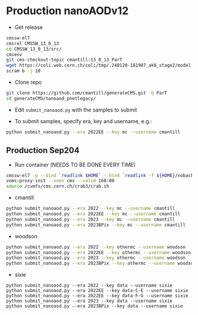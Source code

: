 # Production nanoAODv12

- Get release
```bash
cmssw-el7
cmsrel CMSSW_13_0_13
cd CMSSW_13_0_13/src/
cmsenv
git cms-checkout-topic cmantill:13_0_13_ParT
wget https://coli.web.cern.ch/coli/tmp/.240120-181907_ak8_stage2/model.onnx -O $CMSSW_BASE/src/RecoBTag/ONNXRuntime/data/ParticleTransformerAK8/GlobalMD/V02/model.onnx
scram b -j 10
```

- Clone repo
```bash
git clone https://github.com/cmantill/generateCMS.git -b ParT
cd generateCMS/nanoaod_pnetlegacy/
```

- Edit `submit_nanoaod.py` with the samples to submit
 
- To submit samples, specify era, key and username, e.g.:
```bash
python submit_nanoaod.py --era 2022EE --key mc --username cmantill
```

## Production Sep204

- Run container (NEEDS TO BE DONE EVERY TIME)
```bash
cmssw-el7 -p --bind `readlink $HOME` --bind `readlink -f ${HOME}/nobackup/` --bind /uscms_data --bind /cvmfs -- /bin/bash -l
voms-proxy-init --voms cms --valid 168:00
source /cvmfs/cms.cern.ch/crab3/crab.sh
```

- cmantill
```bash
python submit_nanoaod.py --era 2022 --key mc --username cmantill
python submit_nanoaod.py --era 2022EE --key mc --username cmantill
python submit_nanoaod.py --era 2023 --key mc --username cmantill
python submit_nanoaod.py --era 2023BPix --key mc --username cmantill
```

- woodson
```bash
python submit_nanoaod.py --era 2022 --key othermc --username woodson
python submit_nanoaod.py --era 2022EE --key othermc --username woodson
python submit_nanoaod.py --era 2023 --key othermc --username woodson
python submit_nanoaod.py --era 2023BPix --key othermc --username woodson
```

- sixie
```
python submit_nanoaod.py --era 2022 --key data --username sixie
python submit_nanoaod.py --era 2022EE --key data-C-E --username sixie
python submit_nanoaod.py --era 2022EE --key data-F-G --username sixie
python submit_nanoaod.py --era 2023 --key data --username sixie
python submit_nanoaod.py --era 2023BPix --key data --username sixie
```
